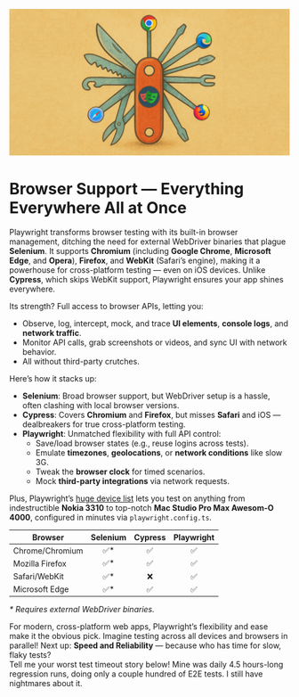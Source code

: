 ![Thumbnail](./assets/browser-support.png)

# Browser Support — Everything Everywhere All at Once

Playwright transforms browser testing with its built-in browser management, ditching the need for external WebDriver binaries that plague **Selenium**. It supports **Chromium** (including **Google Chrome**, **Microsoft Edge**, and **Opera**), **Firefox**, and **WebKit** (Safari’s engine), making it a powerhouse for cross-platform testing — even on iOS devices. Unlike **Cypress**, which skips WebKit support, Playwright ensures your app shines everywhere.

Its strength? Full access to browser APIs, letting you:

- Observe, log, intercept, mock, and trace **UI elements**, **console logs**, and **network traffic**.
- Monitor API calls, grab screenshots or videos, and sync UI with network behavior.
- All without third-party crutches.

Here’s how it stacks up:

- **Selenium**: Broad browser support, but WebDriver setup is a hassle, often clashing with local browser versions.
- **Cypress**: Covers **Chromium** and **Firefox**, but misses **Safari** and iOS — dealbreakers for true cross-platform testing.
- **Playwright**: Unmatched flexibility with full API control:
  - Save/load browser states (e.g., reuse logins across tests).
  - Emulate **timezones**, **geolocations**, or **network conditions** like slow 3G.
  - Tweak the **browser clock** for timed scenarios.
  - Mock **third-party integrations** via network requests.

Plus, Playwright’s [huge device list](https://github.com/microsoft/playwright/blob/main/packages/playwright-core/src/server/deviceDescriptorsSource.json) lets you test on anything from indestructible **Nokia 3310** to top-notch **Mac Studio Pro Max Awesom-O 4000**, configured in minutes via `playwright.config.ts`.

| Browser                 | Selenium | Cypress | Playwright |
|-------------------------|:--------:|:-------:|:----------:|
| Chrome/Chromium         |    ✅*   |    ✅   |     ✅     |
| Mozilla Firefox         |    ✅*   |    ✅   |     ✅     |
| Safari/WebKit           |    ✅*   |    ❌   |     ✅     |
| Microsoft Edge          |    ✅*   |    ✅   |     ✅     |

_* Requires external WebDriver binaries._

For modern, cross-platform web apps, Playwright’s flexibility and ease make it the obvious pick. Imagine testing across all devices and browsers in parallel! 
Next up: **Speed and Reliability** — because who has time for slow, flaky tests?  
Tell me your worst test timeout story below! Mine was daily 4.5 hours-long regression runs, doing only a couple hundred of E2E tests. I still have nightmares about it.